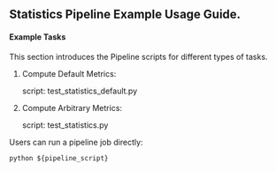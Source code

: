## Statistics Pipeline Example Usage Guide.

#### Example Tasks

This section introduces the Pipeline scripts for different types of tasks.

1. Compute Default Metrics:

   script: test_statistics_default.py

2. Compute Arbitrary Metrics:

   script: test_statistics.py

Users can run a pipeline job directly:

    python ${pipeline_script}